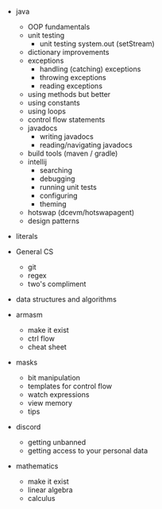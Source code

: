 - java
	- OOP fundamentals
	- unit testing
		- unit testing system.out (setStream)
	- dictionary improvements
	- exceptions
		- handling (catching) exceptions
		- throwing exceptions
		- reading exceptions
	- using methods but better
	- using constants 
	- using loops
	- control flow statements
	- javadocs
		- writing javadocs
		- reading/navigating javadocs
	- build tools (maven / gradle)
	- intellij
		- searching
		-  debugging
		-  running unit tests
		-  configuring
		-  theming 
	- hotswap (dcevm/hotswapagent)
	- design patterns
- literals
	
- General CS
	- git
	- regex
	- two's compliment
- data structures and algorithms
	
- armasm
	- make it exist
	- ctrl flow
	- cheat sheet
- masks
	- bit manipulation
	- templates for control flow
	- watch expressions
	- view memory
	- tips
	
- discord
	- getting unbanned
	- getting access to your personal data

- mathematics 
	- make it exist
	- linear algebra
	- calculus
	
